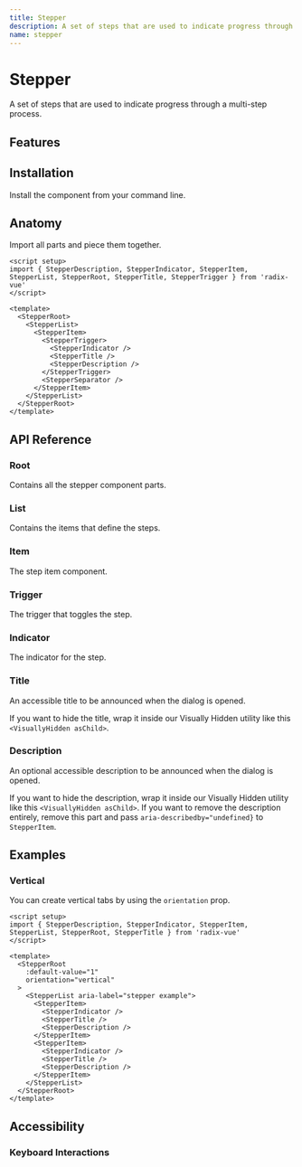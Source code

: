 ```yaml
---
title: Stepper
description: A set of steps that are used to indicate progress through a multi-step process.
name: stepper
---
```


# Stepper

<Description>
A set of steps that are used to indicate progress through a multi-step process.
</Description>

<ComponentPreview name="Stepper" />

## Features

<Highlights
  :features="[
    'Can be controlled or uncontrolled.',
    'Supports horizontal/vertical orientation.',
    'Supports linear/non-linear activation.',
    'Full keyboard navigation.',
  ]"
/>

## Installation

Install the component from your command line.

<InstallationTabs value="radix-vue" />

## Anatomy

Import all parts and piece them together.

```vue
<script setup>
import { StepperDescription, StepperIndicator, StepperItem, StepperList, StepperRoot, StepperTitle, StepperTrigger } from 'radix-vue'
</script>

<template>
  <StepperRoot>
    <StepperList>
      <StepperItem>
        <StepperTrigger>
          <StepperIndicator />
          <StepperTitle />
          <StepperDescription />
        </StepperTrigger>
        <StepperSeparator />
      </StepperItem>
    </StepperList>
  </StepperRoot>
</template>
```

## API Reference

### Root

Contains all the stepper component parts.

<!-- @include: @/meta/StepperRoot.md -->

<DataAttributesTable
  :data="[
    {
      attribute: '[data-orientation]',
      values: ['vertical', 'horizontal'],
    },
    {
      attribute: '[data-linear]',
      values: 'Present when linear'
    },
  ]"
/>

### List

Contains the items that define the steps.

<!-- @include: @/meta/StepperList.md -->

<DataAttributesTable
  :data="[
    {
      attribute: '[data-orientation]',
      values: ['vertical', 'horizontal'],
    },
    {
      attribute: '[data-linear]',
      values: 'Present when linear'
    },
  ]"
/>

### Item

The step item component.

<!-- @include: @/meta/StepperItem.md -->

<DataAttributesTable
  :data="[
    {
      attribute: '[data-state]',
      values: ['active', 'inactive', 'completed'],
    },
    {
      attribute: '[data-disabled]',
      values: 'Present when disabled',
    },
    {
      attribute: '[data-orientation]',
      values: ['vertical', 'horizontal'],
    },
  ]"
/>

### Trigger

The trigger that toggles the step.

<!-- @include: @/meta/StepperTrigger.md -->

<DataAttributesTable
  :data="[
    {
      attribute: '[data-state]',
      values: ['active', 'inactive', 'completed'],
    },
    {
      attribute: '[data-disabled]',
      values: 'Present when disabled',
    },
    {
      attribute: '[data-orientation]',
      values: ['vertical', 'horizontal'],
    },
  ]"
/>

### Indicator

The indicator for the step.

<!-- @include: @/meta/StepperIndicator.md -->

### Title

An accessible title to be announced when the dialog is opened.

If you want to hide the title, wrap it inside our Visually Hidden utility like this `<VisuallyHidden asChild>`.

<!-- @include: @/meta/StepperTitle.md -->

### Description

An optional accessible description to be announced when the dialog is opened.

If you want to hide the description, wrap it inside our Visually Hidden utility like this `<VisuallyHidden asChild>`. If you want to remove the description entirely, remove this part and pass `aria-describedby="undefined}` to `StepperItem`.

<!-- @include: @/meta/StepperItem.md -->

## Examples

### Vertical

You can create vertical tabs by using the `orientation` prop.

```vue line=6
<script setup>
import { StepperDescription, StepperIndicator, StepperItem, StepperList, StepperRoot, StepperTitle } from 'radix-vue'
</script>

<template>
  <StepperRoot
    :default-value="1"
    orientation="vertical"
  >
    <StepperList aria-label="stepper example">
      <StepperItem>
        <StepperIndicator />
        <StepperTitle />
        <StepperDescription />
      </StepperItem>
      <StepperItem>
        <StepperIndicator />
        <StepperTitle />
        <StepperDescription />
      </StepperItem>
    </StepperList>
  </StepperRoot>
</template>
```

## Accessibility

### Keyboard Interactions

<KeyboardTable
  :data="[
    {
      keys: ['Tab'],
      description: '<span> When focus moves onto the steps, focuses the first step .</span>',
    },
    {
      keys: ['ArrowDown'],
      description: '<span> Moves focus to the next step depending on <Code>orientation</Code>.</span>',
    },
    {
      keys: ['ArrowRight'],
      description: '<span> Moves focus to the next step depending on <Code>orientation</Code> .</span>',
    },
    {
      keys: ['ArrowUp'],
      description: '<span> Moves focus to the previous step depending on <Code>orientation</Code> .</span>',
    },
    {
      keys: ['ArrowLeft'],
      description: '<span> Moves focus to the previous step depending on <Code>orientation</Code> .</span>',
    },
    {
    keys: ['Enter', 'Space'],
    description: '<span>Selects the focused step.</span>',
    },
  ]"
/>
